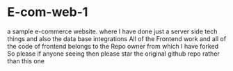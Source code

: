 # E-com-web-1
a sample e-commerce website.
where I have done just a server side tech things and also the data base integrations All of the Frontend work and all of the code of frontend belongs to the Repo owner from which I have forked So please if anyone seeing then please star the original github repo rather than this one 
